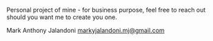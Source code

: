 Personal project of mine - for business purpose, feel free to reach out should you want me to create you one. 

Mark Anthony Jalandoni
markyjalandoni.mj@gmail.com
